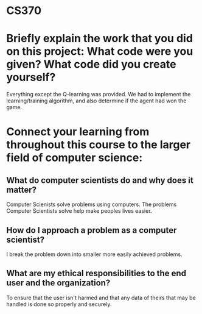 # CS370


# Briefly explain the work that you did on this project: What code were you given? What code did you create yourself?
Everything except the Q-learning was provided. We had to implement the learning/training algorithm, and also determine if the agent had won the game.
    
    
# Connect your learning from throughout this course to the larger field of computer science:
  ## What do computer scientists do and why does it matter?
  Computer Scienists solve problems using computers. The problems Computer Scientists solve help make peoples lives easier.
  ## How do I approach a problem as a computer scientist?
  I break the problem down into smaller more easily achieved problems.
  ## What are my ethical responsibilities to the end user and the organization?
  To ensure that the user isn't harmed and that any data of theirs that may be handled is done so properly and securely.
